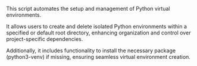 This script automates the setup and management of Python virtual environments. 

It allows users to create and delete isolated Python environments within a specified or default root directory, enhancing organization and control over project-specific dependencies.
 
Additionally, it includes functionality to install the necessary package (python3-venv) if missing, ensuring seamless virtual environment creation.
